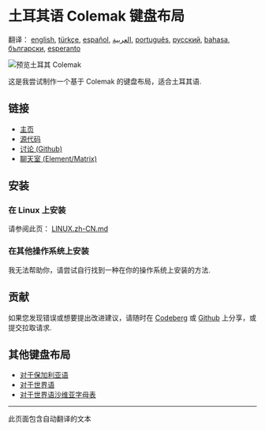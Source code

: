 # 土耳其语 Colemak 键盘布局

翻译： [english](README.md), [türkçe](README.tr.md), [español](README.es.md), [العربية](README.ar.md), [português](README.pt.md), [русский](README.ru.md), [bahasa](README.id.md), [български](README.bg.md), [esperanto](README.eo.md)

![预览土耳其 Colemak](./media/preview.png)

这是我尝试制作一个基于 Colemak 的键盘布局，适合土耳其语.

## 链接

* [主页](https://salif.github.io/colemak-tr/)
* [源代码](https://codeberg.org/salif/colemak-tr)
* [讨论 (Github)](https://github.com/salif/colemak-tr/discussions)
* [聊天室 (Element/Matrix)](https://matrix.to/#/#salif-colemak:mozilla.org)

## 安装

### 在 Linux 上安装

请参阅此页： [LINUX.zh-CN.md](./LINUX.zh-CN.md)

### 在其他操作系统上安装

我无法帮助你，请尝试自行找到一种在你的操作系统上安装的方法.

## 贡献

如果您发现错误或想要提出改进建议，请随时在 [Codeberg] 或 [Github] 上分享，或提交拉取请求.

[Github]: https://github.com/salif/colemak-tr/discussions
[Codeberg]: https://codeberg.org/salif/colemak-tr/issues

## 其他键盘布局

* [对于保加利亚语](https://salif.github.io/colemak-bg/)
* [对于世界语](https://salif.github.io/colemak-eo/)
* [对于世界语沙维亚字母表](https://salif.github.io/shaw-eo/)

---

此页面包含自动翻译的文本
